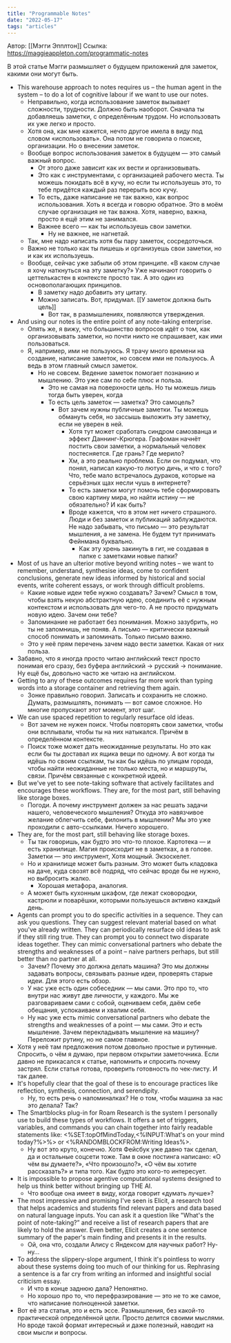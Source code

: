 ```yaml
---
title: "Programmable Notes"
date: "2022-05-17"
tags: "articles"
---
```

Автор: [[Мэгги Эпплтон]]
Ссылка: https://maggieappleton.com/programmatic-notes

В этой статье Мэгги размышляет о будущем приложений для заметок, какими они могут быть.

- This warehouse approach to notes requires us – the human agent in the system – to do a lot of cognitive labour if we want to use our notes.
	- Неправильно, когда использование заметок вызывает сложности, трудности. Должно быть наоборот. Сначала ты добавляешь заметки, с определённым трудом. Но использовать их уже легко и просто. 
	- Хотя она, как мне кажется, нечто другое имела в виду под словом «использовать». Она потом не говорила о поиске, организации. Но о внесении заметок.
	- Вообще вопрос использования заметок в будущем — это самый важный вопрос. 
		- От этого даже зависит как их вести и организовывать. 
		- Это как с инструментами, с организацией рабочего места. Ты можешь покидать всё в кучу, но если ты используешь это, то тебе придётся каждый раз перерыть всю кучу. 
		- То есть, даже написание не так важно, как вопрос использования. Хоть я всегда и говорю обратное. Это в моём случае организация не так важна. Хотя, наверно, важна, просто я ещё этим не занимался.
		- Важнее всего — как ты используешь свои заметки.
			- Ну не важнее, не нагнетай. 
	- Так, мне надо написать хотя бы пару заметок, сосредоточься. 
	- Важно не только как ты пишешь и организуешь свои заметки, но и как их используешь.
	- Вообще, сейчас уже забыли об этом принципе. «В каком случае я хочу наткнуться на эту заметку?» Уже начинают говорить о цеттелькастен в контексте просто так. А это один из основополагающих принципов. 
		- В заметку надо добавить эту цитату. 
		- Можно записать. Вот, придумал. [[У заметок должна быть цель]]
			- Вот так, в размышлениях, появляются утверждения. 
- And using our notes is the entire point of any note-taking enterprise.
	- Опять же, я вижу, что большинство вопросов идёт о том, как организовывать заметки, но почти никто не спрашивает, как ими пользоваться. 
	- Я, например, ими не пользуюсь. Я трачу много времени на создание, написание заметок, но совсем ими не пользуюсь. А ведь в этом главный смысл заметок. 
		- Но не совсем. Ведение заметок помогает познанию и мышлению. Это уже сам по себе плюс и польза. 
			- Это не самая на поверхности цель. Но ты можешь лишь тогда быть уверен, когда 
			- То есть цель заметок — заметка? Это самоцель?
				- Вот зачем нужны публичные заметки. Ты можешь обмануть себя, но зассышь выложить эту заметку, если не уверен в ней. 
					- Хотя тут может сработать синдром самозванца и эффект Даннинг-Крюгера. Графоман начнёт постить свои заметки, а нормальный человек постесняется. Где грань? Где мерило?
					- Хм, а это реально проблема. Если он подумал, что понял, написал какую-то лютую дичь, и что с того? Что, тебе мало встречалось дураков, которые на серьёзных щах несли чушь в интернете?
					- То есть заметки могут помочь тебе сформировать свою картину мира, но найти истину — не обязательно? И как быть?
					- Вроде кажется, что в этом нет ничего страшного. Люди и без заметок и публикаций заблуждаются. Не надо забывать, что письмо — это результат мышления, а не замена. Не будем тут принимать Фейнмана буквально. 
						- Как эту хрень закинуть в гит, не создавая в папке с заметками новые папки?
- Most of us have an ulterior motive beyond writing notes – we want to remember, understand, synthesise ideas, come to confident conclusions, generate new ideas informed by historical and social events, write coherent essays, or work through difficult problems.
	- Какие новые идеи тебе нужно создавать? Зачем? Смысл в том, чтобы взять некую абстрактную идею, соединить её с нужным контекстом и использовать для чего-то. А не просто придумать новую идею. Зачем они тебе?
	- Запоминание не работает без понимания. Можно зазубрить, но ты не запомнишь, не поняв. А письмо — критически важный способ понимать и запоминать. Только письмо важно. 
	- Это у неё прям перечень зачем надо вести заметки. Какая от них польза. 
- Забавно, что я иногда просто читаю английский текст просто понимая его сразу, без буфера английский → русский → понимание. Ну ещё бы, довольно часто же читаю на английском. 
- Getting to any of these outcomes requires far more work than typing words into a storage container and retrieving them again.
	- Зонке правильно говорил. Записать и сохранить не сложно. Думать, размышлять, понимать — вот самое сложное. Но многие пропускают этот момент, этот шаг. 
- We can use spaced repetition to regularly resurface old ideas.
	- Вот зачем не нужен поиск. Чтобы повторять свои заметки, чтобы они всплывали, чтобы ты на них натыкался. Причём в определённом контексте. 
	- Поиск тоже может дать неожиданные результаты. Но это как если бы ты доставал их ящика вещи по одному. А вот когда ты идёшь по своим ссылкам, ты как бы идёшь по улицам города, чтобы найти неожиданные не только места, но и маршруты, связи. Причём связанные с конкретной идеей. 
- But we've yet to see note-taking software that actively facilitates and encourages these workflows. They are, for the most part, still behaving like storage boxes.
	- Погоди. А почему инструмент должен за нас решать задачи нашего, человеческого мышления? Откуда это навязчивое желание облегчить себе, филонить в мышлении? Мы это уже проходили с авто-ссылками. Ничего хорошего. 
- They are, for the most part, still behaving like storage boxes.
	- Ты так говоришь, как будто это что-то плохое. Картотека — и есть хранилище. Магия происходит не в заметках, а в голове. Заметки — это инструмент, Хотя мощный. Экзоскелет. 
	- Но и хранилище может быть разным. Это может быть кладовка на даче, куда свозят всё подряд, что сейчас вроде бы не нужно, но выбросить жалко. 
		- Хорошая метафора, аналогия. 
	- А может быть кухонным шкафом, где лежат сковородки, кастрюли и поварёшки, которыми пользуешься активно каждый день. 
- Agents can prompt you to do specific activities in a sequence. They can ask you questions. They can suggest relevant material based on what you've already written. They can periodically resurface old ideas to ask if they still ring true. They can prompt you to connect two disparate ideas together. They can mimic conversational partners who debate the strengths and weaknesses of a point – naive partners perhaps, but still better than no partner at all.
	- Зачем? Почему это должна делать машина? Это мы должны задавать вопросы, связывать разные идеи, проверять старые идеи. Для этого есть обзор. 
	- У нас уже есть один собеседник — мы сами. Это про то, что внутри нас живут две личности, у каждого. Мы же разговариваем сами с собой, оцениваем себя, даём себе обещания, успокаиваем и хвалим себя. 
	- Ну нас уже есть mimic conversational partners who debate the strengths and weaknesses of a point — мы сами. Это и есть мышление. Зачем перекладывать мышление на машину? Переложит рутину, но не самое главное. 
- Хотя у неё там предложения потом довольно простые и рутинные. Спросить, о чём я думаю, при первом открытии заметочника. Если давно не прикасался к статье, напомнить и спросить почему застрял. Если статья готова, проверить готовность по чек-листу. И так далее.
- It's hopefully clear that the goal of these is to encourage practices like reflection, synthesis, connection, and serendipity.
	- Ну, то есть речь о напоминалках? Не о том, чтобы машина за нас это делала? Так?
- The Smartblocks plug-in for Roam Research is the system I personally use to build these types of workflows. It offers a set of triggers, variables, and commands you can chain together into fairly readable statements like: <%SET:topOfMindToday,<%INPUT:What's on your mind today?%>%> or <%RANDOMBLOCKFROM:Writing Ideas%>.
	- Ну вот это круто, конечно. Хотя Фейсбук уже давно так сделал, да и остальные соцсети тоже. Там в окне постинга написано: «О чём вы думаете?», «Что произошло?», «О чём вы хотите рассказать?» и типа того. Как будто это кого-то интересует. 
- It is impossible to propose agentive computational systems designed to help us think better without bringing up THE AI.
	- Что вообще она имеет в виду, когда говорит «думать лучше»?
- The most impressive and promising I've seen is Elicit, a research tool that helps academics and students find relevant papers and data based on natural language inputs. You can ask it a question like "What's the point of note-taking?” and receive a list of research papers that are likely to hold the answer. Even better, Elicit creates a one sentence summary of the paper's main finding and presents it in the results.
	- Ой, она что, создали Алису с Яндексом для научных работ? Ну-ну…
- To address the slippery-slope argument, I think it's pointless to worry about these systems doing too much of our thinking for us. Rephrasing a sentence is a far cry from writing an informed and insightful social criticism essay.
	- И что в конце заднюю дала? Непонятно. 
	- Но хорошо про то, что перефразирование — это не то же самое, что написание полноценной заметки. 
- Вот её эта статья, это и есть эссе. Размышления, без какой-то практической определённой цели. Просто делится своими мыслями. Но вроде такой формат интересный и даже полезный, наводит на свои мысли и вопросы. 
